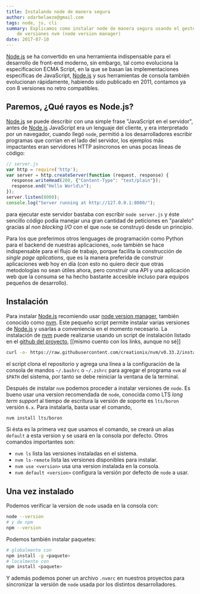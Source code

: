 ```yaml
---
title: Instalando node de manera segura
author: odarbelaeze@gmail.com
tags: node, js, cli
summary: Explicamos como instalar node de manera segura usando el gestor
    de versiones nvm (node version manager)
date: 2017-07-10
---
```


[Node.js][node] se ha convertido en una herramienta indispensable para el
desarrollo de front-end moderno, sin embargo, tal como evoluciona la
especificacion ECMA Script, en la que se basan las implementaciones específicas
de JavaScript, [Node.js][node] y sus herramientas de consola también evolucionan
rápidamente, habiendo sido publicado en 2011, contamos ya con 8 versiones no
retro compatibles.

## Paremos, ¿Qué rayos es Node.js?

[Node.js][node] se puede describir con una simple frase "JavaScript en el
servidor", antes de [Node.js][node] JavaScript era un lenguaje del cliente, y
era interpretado por un navegador, cuando llegó `node`, permitió a los
desarrolladores escribir programas que corrían en el lado del servidor, los
ejemplos más impactantes eran servidores HTTP asíncronos en unas pocas lineas
de código:

```js
// server.js
var http = require('http');
var server = http.createServer(function (request, response) {
  response.writeHead(200, {"Content-Type": "text/plain"});
  response.end("Hello World\n");
});
server.listen(8000);
console.log("Server running at http://127.0.0.1:8000/");
```

para ejecutar este servidor bastaba con escribir `node server.js` y éste
sencillo código podía manejar una gran cantidad de peticiones en "paralelo"
gracias al _non blocking I/O_ con el que `node` se construyó desde un
principio.

Para los que preferimos otros lenguages de programación como Python para el
backend de nuestras aplicaciones, `node` también se hace indispensable para el
flujo de trabajo, porque facilita la construcción de _single page aplications_,
que es la manera preferida de construir aplicaciones web hoy en día (con esto
no quiero decir que otras metodologías no sean útiles ahora, pero construir
una API y una aplicación web que la consuma se ha hecho bastante accesible
incluso para equipos pequeños de desarrollo).

## Instalación

Para instalar [Node.js][node] recomiendo usar [node version manager][nvm],
también conocido como [nvm][nvm]. Este pequeño script permite instalar varias
versiones de [Node.js][node] y usarlas a conveniencia en el momento necesario.
La instalación de [nvm][nvm] puede realizarse usando un script de instalación
listado en el [github del proyecto][nvm], [[mismo cuento con los links, aunque
no sé]]

```bash
curl -o- https://raw.githubusercontent.com/creationix/nvm/v0.33.2/install.sh | bash
```

el script clona el repositorio y agrega una línea a la configuración de la
consola de mandos `~/.bashrc` o `~/.zshrc` para agregar el programa `nvm` al
`$PATH` del sistema, por tanto se debe reiniciar la ventana de la terminal.

Después de instalar `nvm` podemos proceder a instalar versiones de `node`. Es
bueno usar una version recomendada de `node`, conocida como LTS _long term
support_ al tiempo de escritura la versión de soporte es `lts/boron` versión
`6.x`. Para instalarla, basta usar el comando,

```bash
nvm install lts/boron
```

Si ésta es la primera vez que usamos el comando, se creará un alias `default`
a esta version y se usará en la consola por defecto. Otros comandos importantes
son:

- `nvm ls` lista las versiones instaladas en el sistema.
- `nvm ls-remote` lista las versiones disponibles para instalar.
- `nvm use <version>` usa una version instalada en la consola.
- `nvm default <version>` configura la versión por defecto de `node` a usar.

## Una vez instalado

Podemos verificar la version de `node` usada en la consola con:

```bash
node --version
# y de npm
npm --version
```

Podemos también instalar paquetes:

```bash
# globalmente con
npm install -g <paquete>
# localmente con
npm install <paquete>
```

Y además podemos poner un archivo `.nvmrc` en nuestros proyectos para
sincronizar la versión de `node` usada por los distintos desarrolladores.

[nvm]: https://github.com/creationix/nvm
[node]: https://nodejs.org/es/

